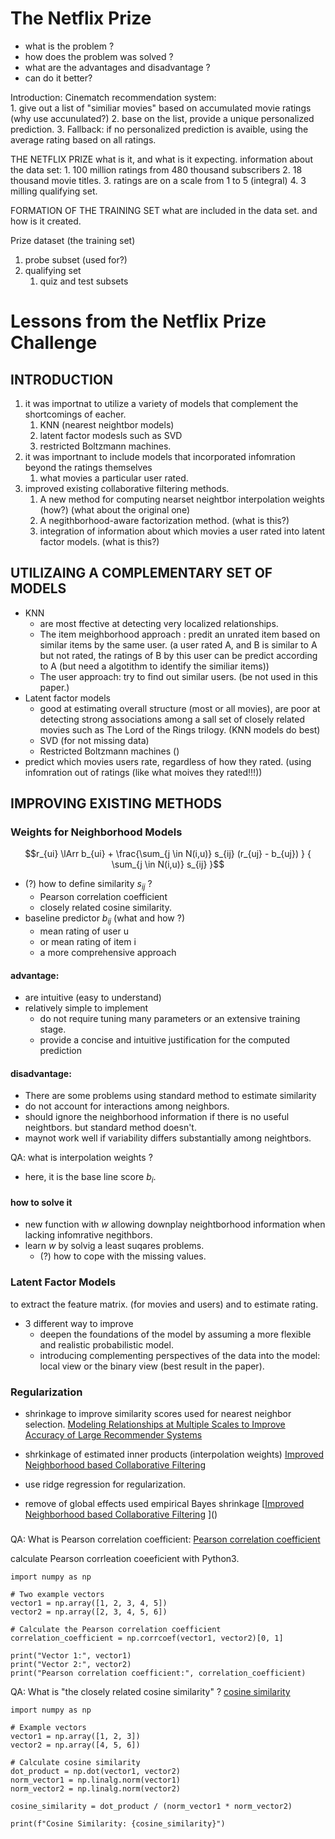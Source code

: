# The Netflix Prize 
+ what is the problem ?
+ how does the problem was solved ?
+ what are the advantages and disadvantage ?
+ can do it better?

Introduction:
  Cinematch recommendation system:  
    1. give out a list of "similiar movies" based on accumulated movie ratings (why use accunulated?)
    2. base on the list, provide a unique personalized prediction.
    3. Fallback: if no personalized prediction is avaible, using the average rating based on all ratings.

THE NETFLIX PRIZE
  what is it, and what is it expecting.
  information about the data set:
    1. 100 million ratings from 480 thousand subscribers
    2. 18 thousand movie titles.
    3. ratings are on a scale from 1 to 5 (integral)
    4. 3 milling qualifying set.
  
FORMATION OF THE TRAINING SET
  what are included in the data set. and how is it created.

  Prize dataset (the training set)
  1. probe subset (used for?)
  2. qualifying set
     1. quiz and test subsets

# Lessons from the Netflix Prize Challenge

## INTRODUCTION
1. it was importnat to utilize a variety of models that complement the shortcomings of eacher.
    1. KNN (nearest neightbor models)
    2. latent factor modesls such as SVD 
    3. restricted Boltzmann machines.
2. it was importnant to include models that incorporated infomration beyond the ratings themselves
   1. what movies a particular user rated.
3. improved existing collaborative filtering methods.
   1. A new method for computing nearset neightbor interpolation weights (how?) (what about the original one)
   2. A negithborhood-aware factorization method. (what is this?)
   3. integration of information about which movies a user rated into latent factor models. (what is this?) 

## UTILIZAING A COMPLEMENTARY SET OF MODELS
+ KNN
  + are most ffective at detecting very localized relationships.
  + The item meighborhood approach : predit an unrated item based on similar items by the same user.  (a user rated A, and B is similar to A but not rated, the ratings of B by this user can be predict according to A (but need a algotithm to identify the similiar items))
  + The user approach: try to find out similar users. (be not used in this paper.)
+ Latent factor models
  + good at estimating overall structure (most or all movies), are poor at detecting strong associations among a sall set of closely related movies such as The Lord of the Rings trilogy. (KNN models do best)
  + SVD (for not missing data)
  + Restricted Boltzmann machines ()
+ predict which movies users rate, regardless of how they rated. (using infomration out of ratings (like what moives they rated!!!))

## IMPROVING EXISTING METHODS

### Weights for Neighborhood Models

```math
r_{ui} \lArr b_{ui} + \frac{\sum_{j \in N(i,u)} s_{ij} (r_{uj} - b_{uj}) } { \sum_{j \in N(i,u)} s_{ij} }
```

  + (?) how to define similarity $s_{ij}$ ?
    + Pearson correlation coefficient 
    + closely related cosine similarity.
  + baseline predictor $b_{ij}$ (what and how ?)
    + mean rating of user u
    + or mean rating of item i
    + a more comprehensive approach 

#### advantage:
+ are intuitive (easy to understand)
+ relatively simple to implement
  + do not require tuning many parameters or an extensive training stage.
  + provide a concise and intuitive justification for the computed prediction

#### disadvantage:

+ There are some problems using standard method to estimate similarity  
+ do not account for interactions among neighbors.
+ should ignore the neighborhood information if there is no useful neightbors. but standard method doesn't.
+ maynot work well if variability differs substantially among neightbors.

QA: what is interpolation weights ?
+ here, it is the base line score $b_{i}$. 

#### how to solve it
+ new function with $w$ allowing downplay neightborhood information when lacking infomrative negithbors.
+ learn $w$ by solvig a least suqares problems.
  + (?) how to cope with the missing values.



### Latent Factor Models
to extract the feature matrix. (for movies and users) and to estimate rating.

+ 3 different way to improve
  + deepen the foundations of the model by assuming a more flexible and realistic probabilistic model.
  + introducing complementing perspectives of the data into the model: local view or the binary view (best result in the paper).

### Regularization

+ shrinkage to improve similarity scores used for nearest neighbor selection.
[Modeling Relationships at Multiple Scales to Improve Accuracy of Large Recommender Systems]()

+ shrkinkage of estimated inner products (interpolation weights) 
[Improved Neighborhood based Collaborative Filtering]()

+ use ridge regression for regularization.

+ remove of global effects used empirical Bayes shrinkage 
[[Improved Neighborhood based Collaborative Filtering]()
]()

###

QA: What is Pearson correlation coefficient:
[Pearson correlation coefficient](https://en.wikipedia.org/wiki/Pearson_correlation_coefficient)

calculate Pearson corrleation coeeficient with Python3.
```python3
import numpy as np

# Two example vectors
vector1 = np.array([1, 2, 3, 4, 5])
vector2 = np.array([2, 3, 4, 5, 6])

# Calculate the Pearson correlation coefficient
correlation_coefficient = np.corrcoef(vector1, vector2)[0, 1]

print("Vector 1:", vector1)
print("Vector 2:", vector2)
print("Pearson correlation coefficient:", correlation_coefficient)
```

QA: What is "the closely related cosine similarity" ?
[cosine similarity](https://en.wikipedia.org/wiki/Cosine_similarity)

```python3
import numpy as np

# Example vectors
vector1 = np.array([1, 2, 3])
vector2 = np.array([4, 5, 6])

# Calculate cosine similarity
dot_product = np.dot(vector1, vector2)
norm_vector1 = np.linalg.norm(vector1)
norm_vector2 = np.linalg.norm(vector2)

cosine_similarity = dot_product / (norm_vector1 * norm_vector2)

print(f"Cosine Similarity: {cosine_similarity}")
```